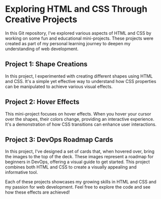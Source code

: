 # Exploring HTML and CSS Through Creative Projects

In this Git repository, I've explored various aspects of HTML and CSS by working on some fun and educational mini-projects. These projects were created as part of my personal learning journey to deepen my understanding of web development.

## Project 1: Shape Creations

In this project, I experimented with creating different shapes using HTML and CSS. It's a simple yet effective way to understand how CSS properties can be manipulated to achieve various visual effects.

## Project 2: Hover Effects

This mini-project focuses on hover effects. When you hover your cursor over the shapes, their colors change, providing an interactive experience. It's a demonstration of how CSS transitions can enhance user interactions.

## Project 3: DevOps Roadmap Cards

In this project, I've designed a set of cards that, when hovered over, bring the images to the top of the deck. These images represent a roadmap for beginners in DevOps, offering a visual guide to get started. This project combines both HTML and CSS to create a visually appealing and informative tool.

Each of these projects showcases my growing skills in HTML and CSS and my passion for web development. Feel free to explore the code and see how these effects are achieved!

